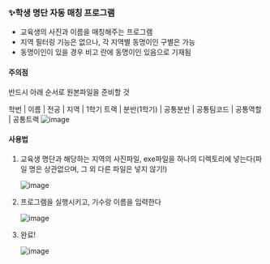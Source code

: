 ### ✨학생 명단 자동 매칭 프로그램

- 교육생의 사진과 이름을 매칭해주는 프로그램
- 지역 필터링 기능은 없으나, 각 지역별 동명이인 구별은 가능
- 동명이인이 있을 경우 비고 란에 동명이인 있음으로 기재됨

#### 주의점
반드시 아래 순서로 원본파일을 준비할 것

학번 | 이름 | 전공 | 지역 | 1학기 트랙 | 분반(1학기) | 공통분반 | 공통팀코드 | 공통역할 | 공통트랙
![image](https://github.com/user-attachments/assets/08994871-87d8-408c-8d47-6adbb007b581)



#### 사용법
1. 교육생 명단과 해당하는 지역의 사진파일, exe파일을 하나의 디렉토리에 넣는다(파일 명은 상관없으며, 그 외 다른 파일은 넣지 않기!)

   ![image](https://github.com/user-attachments/assets/0a23bb15-c926-4d8a-b632-34a789a3943c)

3. 프로그램을 실행시키고, 기수랑 이름을 입력한다
   
    ![image](https://github.com/user-attachments/assets/c2e49327-3ef7-47f9-b035-579c86e4aa09)

5. 완료!
   
   ![image](https://github.com/user-attachments/assets/ddf98442-5c94-498a-af6f-2fba80b253b3)

